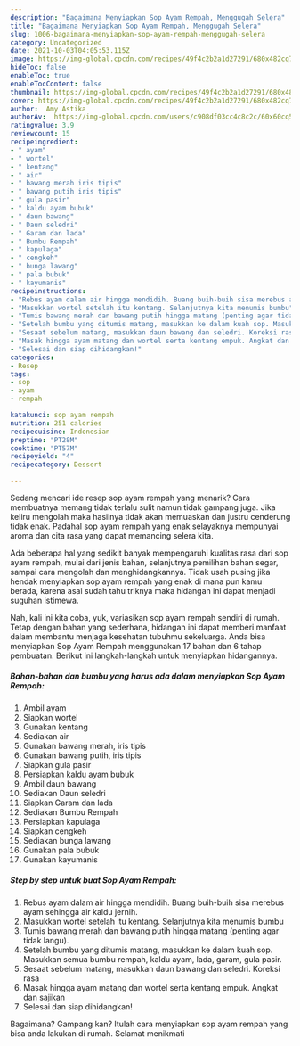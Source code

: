 ```yaml
---
description: "Bagaimana Menyiapkan Sop Ayam Rempah, Menggugah Selera"
title: "Bagaimana Menyiapkan Sop Ayam Rempah, Menggugah Selera"
slug: 1006-bagaimana-menyiapkan-sop-ayam-rempah-menggugah-selera
category: Uncategorized
date: 2021-10-03T04:05:53.115Z
image: https://img-global.cpcdn.com/recipes/49f4c2b2a1d27291/680x482cq70/sop-ayam-rempah-foto-resep-utama.jpg
hideToc: false
enableToc: true
enableTocContent: false
thumbnail: https://img-global.cpcdn.com/recipes/49f4c2b2a1d27291/680x482cq70/sop-ayam-rempah-foto-resep-utama.jpg
cover: https://img-global.cpcdn.com/recipes/49f4c2b2a1d27291/680x482cq70/sop-ayam-rempah-foto-resep-utama.jpg
author:  Amy Astika
authorAv:  https://img-global.cpcdn.com/users/c908df03cc4c8c2c/60x60cq50/avatar.jpg
ratingvalue: 3.9
reviewcount: 15
recipeingredient:
- " ayam"
- " wortel"
- " kentang"
- " air"
- " bawang merah iris tipis"
- " bawang putih iris tipis"
- " gula pasir"
- " kaldu ayam bubuk"
- " daun bawang"
- " Daun seledri"
- " Garam dan lada"
- " Bumbu Rempah"
- " kapulaga"
- " cengkeh"
- " bunga lawang"
- " pala bubuk"
- " kayumanis"
recipeinstructions:
- "Rebus ayam dalam air hingga mendidih. Buang buih-buih sisa merebus ayam sehingga air kaldu jernih."
- "Masukkan wortel setelah itu kentang. Selanjutnya kita menumis bumbu"
- "Tumis bawang merah dan bawang putih hingga matang (penting agar tidak langu)."
- "Setelah bumbu yang ditumis matang, masukkan ke dalam kuah sop. Masukkan semua bumbu rempah, kaldu ayam, lada, garam, gula pasir."
- "Sesaat sebelum matang, masukkan daun bawang dan seledri. Koreksi rasa"
- "Masak hingga ayam matang dan wortel serta kentang empuk. Angkat dan sajikan"
- "Selesai dan siap dihidangkan!"
categories:
- Resep
tags:
- sop
- ayam
- rempah

katakunci: sop ayam rempah 
nutrition: 251 calories
recipecuisine: Indonesian
preptime: "PT28M"
cooktime: "PT57M"
recipeyield: "4"
recipecategory: Dessert

---
```



Sedang mencari ide resep sop ayam rempah yang menarik? Cara membuatnya memang tidak terlalu sulit namun tidak gampang juga. Jika keliru mengolah maka hasilnya tidak akan memuaskan dan justru cenderung tidak enak. Padahal sop ayam rempah yang enak selayaknya mempunyai aroma dan cita rasa yang dapat memancing selera kita.


Ada beberapa hal yang sedikit banyak mempengaruhi kualitas rasa dari sop ayam rempah, mulai dari jenis bahan, selanjutnya pemilihan bahan segar, sampai cara mengolah dan menghidangkannya. Tidak usah pusing jika hendak menyiapkan sop ayam rempah yang enak di mana pun kamu berada, karena asal sudah tahu triknya maka hidangan ini dapat menjadi suguhan istimewa.




Nah, kali ini kita coba, yuk, variasikan sop ayam rempah sendiri di rumah. Tetap dengan bahan yang sederhana, hidangan ini dapat memberi manfaat dalam membantu menjaga kesehatan tubuhmu sekeluarga. Anda bisa menyiapkan Sop Ayam Rempah menggunakan 17 bahan dan 6 tahap pembuatan. Berikut ini langkah-langkah untuk menyiapkan hidangannya.

<!--inarticleads1-->

##### Bahan-bahan dan bumbu yang harus ada dalam menyiapkan Sop Ayam Rempah:

1. Ambil  ayam
1. Siapkan  wortel
1. Gunakan  kentang
1. Sediakan  air
1. Gunakan  bawang merah, iris tipis
1. Gunakan  bawang putih, iris tipis
1. Siapkan  gula pasir
1. Persiapkan  kaldu ayam bubuk
1. Ambil  daun bawang
1. Sediakan  Daun seledri
1. Siapkan  Garam dan lada
1. Sediakan  Bumbu Rempah
1. Persiapkan  kapulaga
1. Siapkan  cengkeh
1. Sediakan  bunga lawang
1. Gunakan  pala bubuk
1. Gunakan  kayumanis




<!--inarticleads2-->

##### Step by step untuk buat Sop Ayam Rempah:

1. Rebus ayam dalam air hingga mendidih. Buang buih-buih sisa merebus ayam sehingga air kaldu jernih.
1. Masukkan wortel setelah itu kentang. Selanjutnya kita menumis bumbu
1. Tumis bawang merah dan bawang putih hingga matang (penting agar tidak langu).
1. Setelah bumbu yang ditumis matang, masukkan ke dalam kuah sop. Masukkan semua bumbu rempah, kaldu ayam, lada, garam, gula pasir.
1. Sesaat sebelum matang, masukkan daun bawang dan seledri. Koreksi rasa
1. Masak hingga ayam matang dan wortel serta kentang empuk. Angkat dan sajikan
1. Selesai dan siap dihidangkan!



Bagaimana? Gampang kan? Itulah cara menyiapkan sop ayam rempah yang bisa anda lakukan di rumah. Selamat menikmati
